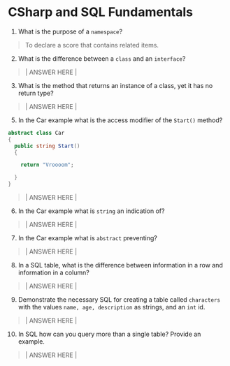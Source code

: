 # CSharp and SQL Fundamentals
01. What is the purpose of a `namespace`?

  > To declare a score that contains related items.

02. What is the difference between a `class` and an `interface`?

  > | ANSWER HERE |

03. What is the method that returns an instance of a class, yet it has no return type?

  > | ANSWER HERE |

05. In the Car example what is the access modifier of the `Start()` method?

  ```c#
  abstract class Car
  {
    public string Start()
    {

      return "Vroooom";

    }
  }
  ```

  > | ANSWER HERE |

06. In the Car example what is `string` an indication of?

  > | ANSWER HERE |

07. In the Car example what is `abstract` preventing?

  > | ANSWER HERE |

08. In a SQL table, what is the difference between information in a row and information in a column?

  > | ANSWER HERE |

09. Demonstrate the necessary SQL for creating a table called `characters` with the values `name, age, description` as strings, and an `int` id.

  > | ANSWER HERE |

10. In SQL how can you query more than a single table? Provide an example.

  > | ANSWER HERE |
